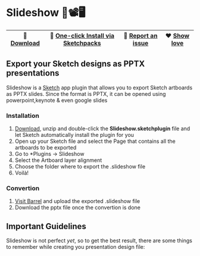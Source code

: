 # Slideshow 💎📽️🖥
💾 [Download](https://github.com/barreldotim/slideshow/archive/master.zip) | 💎 [One-click Install via Sketchpacks](https://sketchpacks.com/finchalyzer/slinky/install) | 🐞 [Report an issue](https://github.com/barreldotim/slideshow/issues/new) | ❤️️ [Show love](https://github.com/barreldotim/slideshow/stargazers)
--- | --- | --- | ---
## Export your Sketch designs as PPTX presentations

Slideshow is a [Sketch](https://www.sketchapp.com) app plugin that allows you to export Sketch artboards as PPTX slides. Since the format is PPTX, it can be opened using powerpoint,keynote & even google slides

### Installation

1. [Download](https://github.com/barreldotim/slideshow/archive/master.zip), unzip and double-click the **Slideshow.sketchplugin** file and let Sketch automatically install the plugin for you
2. Open up your Sketch file and select the Page that contains all the artboards to be exported
3. Go to *Plugins -> Slideshow
4. Select the Artboard layer alignment
4. Choose the folder where to export the .slideshow file
5. Voilà!

### Convertion
1. [Visit Barrel](http://barrel.im/slideshow?ref=github) and upload the exported .slideshow file
2. Download the pptx file once the convertion is done

## Important Guidelines
Slideshow is not perfect _yet_, so to get the best result, there are some things to remember while creating you presentation design file:

### 👉 Images and icons
Slideshow will automatically export images, but you need to individually mark them as **Exportable**. It is always recommened to mark svg icons as **Exportable**

### 👉 Fonts
Although Slideshow picks custom fonts, since the output will be a PPTX file we suggest you to use cross-platform fonts only:

- **Sans Serif Safe Fonts**
   - Arial
   - Arial Black
   - Century Gothic
   - Geneva
   - Lucida
   - Lucida Sans
   - Lucida Grande
   - Tahoma
   - Trebuchet MS
   - Verdana

- **Serif Safe Fonts**
   - Courier
   - Courier New
   - Georgia
   - MS Serif
   - Palatino
   - Palatino Linotype
   - Times
   - Times New Roman

## Feedback and support
Slideshow is an early experiment by [Barrel.im](https://barrel.im) team. We encourage you to help make Slideshow more awesome by reporting issues and feature requests right here at github or via email at [hello@barrel.im](hello@barrel.im).
